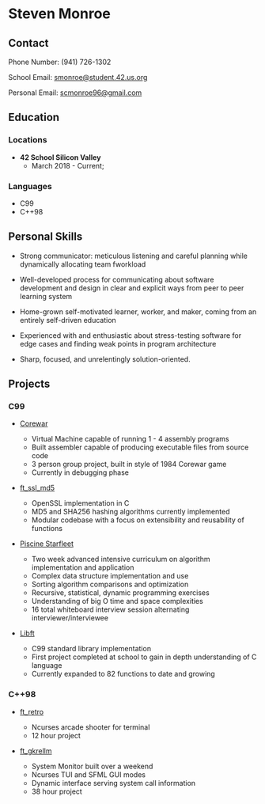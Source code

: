 # Steven Monroe

## Contact

Phone Number:	(941) 726-1302

School Email:	smonroe@student.42.us.org

Personal Email:	scmonroe96@gmail.com

## Education

### Locations

- **42 School Silicon Valley**
	- March 2018 - Current; 

### Languages

- C99
- C++98

## Personal Skills

- Strong communicator: meticulous listening and careful planning while dynamically allocating team fworkload

- Well-developed process for communicating about software development and design in clear and explicit ways from peer to peer learning system

- Home-grown self-motivated learner, worker, and maker, coming from an entirely self-driven education

- Experienced with and enthusiastic about stress-testing software for edge cases and finding weak points in program architecture

- Sharp, focused, and unrelentingly solution-oriented.

## Projects

### C99

* [Corewar](https://github.com/smonroe4242/Corewar)


	- Virtual Machine capable of running 1 - 4 assembly programs
	- Built assembler capable of producing executable files from source code
	- 3 person group project, built in style of 1984 Corewar game
	- Currently in debugging phase

* [ft_ssl_md5](https://github.com/smonroe4242/ft_ssl_md5)

	- OpenSSL implementation in C
	- MD5 and SHA256 hashing algorithms currently implemented
	- Modular codebase with a focus on extensibility and reusability of functions

* [Piscine Starfleet](https://github.com/smonroe4242/Piscine_Starfleet)

	- Two week advanced intensive curriculum on algorithm implementation and application
	- Complex data structure implementation and use
	- Sorting algorithm comparisons and optimization
	- Recursive, statistical, dynamic programming exercises
	- Understanding of big O time and space complexities
	- 16 total whiteboard interview session alternating interviewer/interviewee

* [Libft](https://github.com/smonroe4242/libft)

	- C99 standard library implementation
	- First project completed at school to gain in depth understanding of C language
	- Currently expanded to 82 functions to date and growing

### C++98

* [ft_retro](https://github.com/smonroe4242/ft_retro)

	- Ncurses arcade shooter for terminal
	- 12 hour project

* [ft_gkrellm](https://github.com/smonroe4242/ft_gkrellm)

	- System Monitor built over a weekend
	- Ncurses TUI and SFML GUI modes
	- Dynamic interface serving system call information
	- 38 hour project
